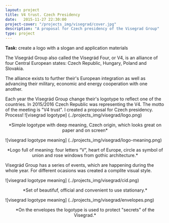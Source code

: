 ```yaml
---
layout: project
title: V4 trust. Czech Presidency
date:   2015-11-27 22:30:00
project-cover: "/projects_img/visegrad/cover.jpg"
description: "A proposal for Czech presidency of the Visegrad Group"
type: project
---
```


**Task:** create a logo with a slogan and application materials </br>

The Visegrád Group also called the Visegrád Four, or V4, is an alliance of four Central European states: Czech Republic, Hungary, Poland and Slovakia.

The alliance exists to further their's European integration as well as advancing their military, economic and energy cooperation with one another.

Each year the Visegrád Group change their's logotype to reflect one of the countries. In 2015/2016 Czech Republic was representing the V4. The motto of the meeting is "V4 trust". I created a proposal for Czech presidency.
Process!
<span class="p500 phero">![visegrad logotype] (../projects_img/visegrad/logo.png)</span>

<center>*Simple logotype with deep meaning, Czech origin, which looks great on paper and on screen*</center>

<span class="p600">![visegrad logotype meaning] (../projects_img/visegrad/logo-meaning.png)</span>

<center>*Logo full of meaning: four letters “V”, heart of Europe, circle as symbol of union and rose windows from gothic architecture.*</center>

Visegrád Group has a series of events, which are happening during the whole year. For different ocasions was created a complite visual style.

<span class="p600">![visegrad logotype meaning] (../projects_img/visegrad/cid.png)</span>

<center>*Set of beautifuf, official and convenient to use stationary.*</center>

<span class="p600">![visegrad logotype meaning] (../projects_img/visegrad/envelopes.png)</span>

<center>*On the envelopes the logotype is used to protect "secrets" of the Visegrad.*</center>












